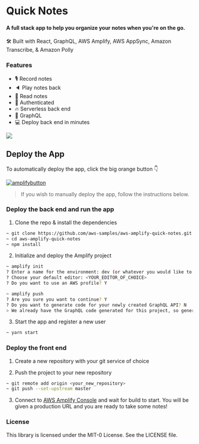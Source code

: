 # Quick Notes

#### A full stack app to help you organize your notes when you're on the go.

🛠 Built with React, GraphQL, AWS Amplify, AWS AppSync, Amazon Transcribe, & Amazon Polly

### Features

- 🎙 Record notes
- 🔈 Play notes back
- 📖 Read notes
- 👮‍ Authenticated
- 🔥 Serverless back end
- 🚀 GraphQL
- 💻 Deploy back end in minutes

![](./example.jpg)

## Deploy the App

To automatically deploy the app, click the big orange button 👇

[![amplifybutton](https://oneclick.amplifyapp.com/button.svg)](https://console.aws.amazon.com/amplify/home#/deploy?repo=https://github.com/aws-samples/aws-amplify-quick-notes)

> If you wish to manually deploy the app, follow the instructions below.

### Deploy the back end and run the app

1. Clone the repo & install the dependencies

```sh
~ git clone https://github.com/aws-samples/aws-amplify-quick-notes.git
~ cd aws-amplify-quick-notes
~ npm install
```

2. Initialize and deploy the Amplify project

```sh
~ amplify init
? Enter a name for the environment: dev (or whatever you would like to call this env)
? Choose your default editor: <YOUR_EDITOR_OF_CHOICE>
? Do you want to use an AWS profile? Y

~ amplify push
? Are you sure you want to continue? Y
? Do you want to generate code for your newly created GraphQL API? N
> We already have the GraphQL code generated for this project, so generating it here is not necessary.
```

3. Start the app and register a new user

```sh
~ yarn start
```

### Deploy the front end

1. Create a new repository with your git service of choice

2. Push the project to your new repository

```sh
~ git remote add origin <your_new_repository>
~ git push --set-upstream master
```

3. Connect to [AWS Amplify Console](https://console.aws.amazon.com/amplify/home) and wait for build to start. You will be given a production URL and you are ready to take some notes!


### License

This library is licensed under the MIT-0 License. See the LICENSE file.
